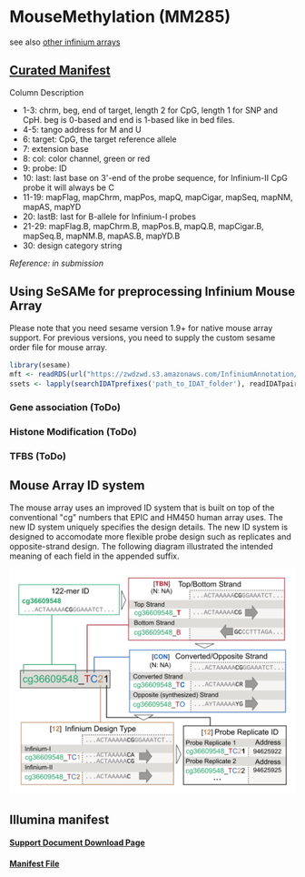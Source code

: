 # MouseMethylation (MM285)

see also [other infinium arrays](README.md)

## [Curated Manifest](https://zwdzwd.s3.amazonaws.com/InfiniumAnnotation/current/MM285/MM285.mm10.manifest.tsv.gz)

Column Description
- 1-3: chrm, beg, end of target, length 2 for CpG, length 1 for SNP and CpH. beg is 0-based and end is 1-based like in bed files.
- 4-5: tango address for M and U
- 6: target: CpG, the target reference allele
- 7: extension base
- 8: col: color channel, green or red
- 9: probe: ID
- 10: last: last base on 3'-end of the probe sequence, for Infinium-II CpG probe it will always be C
- 11-19: mapFlag, mapChrm, mapPos, mapQ, mapCigar, mapSeq, mapNM, mapAS, mapYD
- 20: lastB: last for B-allele for Infinium-I probes
- 21-29: mapFlag.B, mapChrm.B, mapPos.B, mapQ.B, mapCigar.B, mapSeq.B, mapNM.B, mapAS.B, mapYD.B
- 30: design category string

_Reference: in submission_



## Using SeSAMe for preprocessing Infinium Mouse Array

Please note that you need sesame version 1.9+ for native mouse array support. For previous versions, you need to supply the custom sesame order file for mouse array.

```R
library(sesame)
mft <- readRDS(url("https://zwdzwd.s3.amazonaws.com/InfiniumAnnotation/current/MM285/MM285.address.rds"))
ssets <- lapply(searchIDATprefixes('path_to_IDAT_folder'), readIDATpair, manifest=mft$ordering, controls=mft$controls, platform='MM285')
```

### Gene association (ToDo)

### Histone Modification (ToDo)

### TFBS (ToDo)

## Mouse Array ID system

The mouse array uses an improved ID system that is built on top of the conventional "cg" numbers that EPIC and HM450 human array uses. The new ID system uniquely specifies the design details. The new ID system is designed to accomodate more flexible probe design such as replicates and opposite-strand design. The following diagram illustrated the intended meaning of each field in the appended suffix.

<img src="20210110_mouse_array_ID.png" alt="" width="660">

## Illumina manifest

#### [Support Document Download Page](https://support.illumina.com/downloads/infinium-mouse-methylation-manifest-file-csv.html)

#### [Manifest File](https://support.illumina.com/content/dam/illumina-support/documents/downloads/productfiles/mouse-methylation/Infinium%20Mouse%20Methylation%20v1.0%20A1%20GS%20Manifest%20File.csv)

